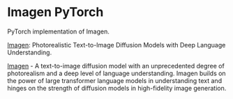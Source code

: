 # Imagen PyTorch

PyTorch implementation of Imagen.

[Imagen](https://arxiv.org/abs/2205.11487): Photorealistic Text-to-Image Diffusion Models with Deep Language Understanding.

[Imagen](https://imagen.research.google/) - A text-to-image diffusion model with an unprecedented degree of photorealism and a deep level of language understanding. Imagen builds on the power of large transformer language models in understanding text and hinges on the strength of diffusion models in high-fidelity image generation.
